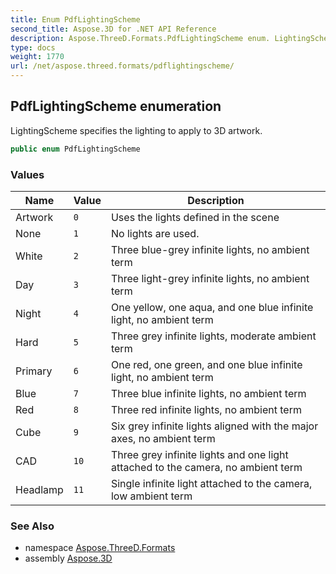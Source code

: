 ```yaml
---
title: Enum PdfLightingScheme
second_title: Aspose.3D for .NET API Reference
description: Aspose.ThreeD.Formats.PdfLightingScheme enum. LightingScheme specifies the lighting to apply to 3D artwork
type: docs
weight: 1770
url: /net/aspose.threed.formats/pdflightingscheme/
---
```

## PdfLightingScheme enumeration

LightingScheme specifies the lighting to apply to 3D artwork.

```csharp
public enum PdfLightingScheme
```

### Values

| Name | Value | Description |
| --- | --- | --- |
| Artwork | `0` | Uses the lights defined in the scene |
| None | `1` | No lights are used. |
| White | `2` | Three blue-grey infinite lights, no ambient term |
| Day | `3` | Three light-grey infinite lights, no ambient term |
| Night | `4` | One yellow, one aqua, and one blue infinite light, no ambient term |
| Hard | `5` | Three grey infinite lights, moderate ambient term |
| Primary | `6` | One red, one green, and one blue infinite light, no ambient term |
| Blue | `7` | Three blue infinite lights, no ambient term |
| Red | `8` | Three red infinite lights, no ambient term |
| Cube | `9` | Six grey infinite lights aligned with the major axes, no ambient term |
| CAD | `10` | Three grey infinite lights and one light attached to the camera, no ambient term |
| Headlamp | `11` | Single infinite light attached to the camera, low ambient term |

### See Also

* namespace [Aspose.ThreeD.Formats](../../aspose.threed.formats/)
* assembly [Aspose.3D](../../)


